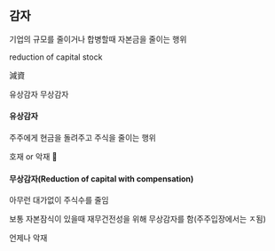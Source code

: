 ## 감자

기업의 규모를 줄이거나 합병할때 자본금을 줄이는 행위

reduction of capital stock

減資

유상감자 무상감자



#### 유상감자

주주에게 현금을 돌려주고 주식을 줄이는 행위

호재 or 악재

#### 무상감자(Reduction of capital with compensation)

아무런 대가없이 주식수를 줄임


보통 자본잠식이 있을때 재무건전성을 위해 무상감자를 함(주주입장에서는 ㅈ됨)

언제나 악재